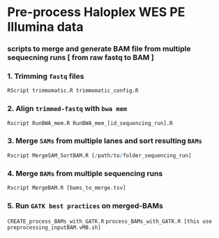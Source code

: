 # Pre-process Haloplex WES PE Illumina data
### scripts to merge and generate BAM file from multiple sequecning runs [ from raw fastq to BAM ]

### 1. Trimming `fastq` files
```R
RScript trimmomatic.R trimmomatic_config.R 
```
### 2. Align `trimmed-fastq` with `bwa mem`
```R
Rscript RunBWA_mem.R RunBWA_mem_[id_sequencing_run].R
```
### 3. Merge `SAMs` from multiple lanes and sort resulting `BAMs`
```R
Rscript MergeSAM_SortBAM.R [/path/to/folder_sequencing_run]
```
### 4. Merge `BAMs` from multiple sequencing runs
```R
Rscript MergeBAM.R [bams_to_merge.tsv]
```
### 5. Run `GATK best practices` on merged-BAMs
`CREATE_process_BAMs_with_GATK.R`
`process_BAMs_with_GATK.R [this use preprocessing_inputBAM.vMB.sh]`
